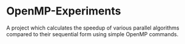 # OpenMP-Experiments
A project which calculates the speedup of various parallel algorithms compared to their sequential form using simple OpenMP commands.
